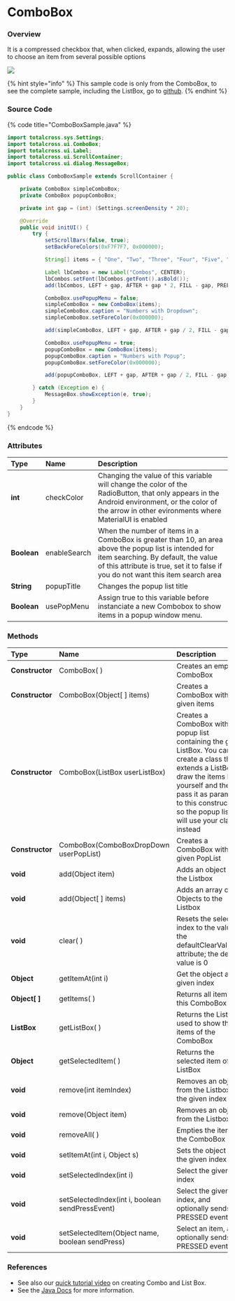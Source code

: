 # ComboBox

### Overview

It is a compressed checkbox that, when clicked, expands, allowing the user to choose an item from several possible options

![](../../.gitbook/assets/combobox-sample.gif)

{% hint style="info" %}
This sample code is only from the ComboBox, to see the complete sample, including the ListBox, go to [github](https://github.com/TotalCross/TCSample/blob/master/src/main/java/totalcross/sample/components/ui/ComboListSample.java).
{% endhint %}

### Source Code

{% code title="ComboBoxSample.java" %}
```java
import totalcross.sys.Settings;
import totalcross.ui.ComboBox;
import totalcross.ui.Label;
import totalcross.ui.ScrollContainer;
import totalcross.ui.dialog.MessageBox;

public class ComboBoxSample extends ScrollContainer {

	private ComboBox simpleComboBox;
	private ComboBox popupComboBox;

	private int gap = (int) (Settings.screenDensity * 20);

	@Override
	public void initUI() {
		try {
			setScrollBars(false, true);
			setBackForeColors(0xF7F7F7, 0x000000);

			String[] items = { "One", "Two", "Three", "Four", "Five", "Six", "Seven", "Eight", "Nine", "Ten" };

			Label lbCombos = new Label("Combos", CENTER);
			lbCombos.setFont(lbCombos.getFont().asBold());
			add(lbCombos, LEFT + gap, AFTER + gap * 2, FILL - gap, PREFERRED);

			ComboBox.usePopupMenu = false;
			simpleComboBox = new ComboBox(items);
			simpleComboBox.caption = "Numbers with Dropdown";
			simpleComboBox.setForeColor(0x000000);

			add(simpleComboBox, LEFT + gap, AFTER + gap / 2, FILL - gap, PREFERRED);

			ComboBox.usePopupMenu = true;
			popupComboBox = new ComboBox(items);
			popupComboBox.caption = "Numbers with Popup";
			popupComboBox.setForeColor(0x000000);

			add(popupComboBox, LEFT + gap, AFTER + gap / 2, FILL - gap, PREFERRED);

		} catch (Exception e) {
			MessageBox.showException(e, true);
		}
	}
}
```
{% endcode %}

### Attributes

| Type | Name | Description |
| :--- | :--- | :--- |
| **int** | checkColor | Changing the value of this variable will change the color of the RadioButton, that only appears in the Android environment, or the color of the arrow in other evironments where MaterialUI is enabled |
| **Boolean** | enableSearch | When the number of items in a ComboBox is greater than 10, an area above the popup list is intended for item searching. By default, the value of this attribute is true, set it to false if you do not want this item search area |
| **String** | popupTitle | Changes the popup list title |
| **Boolean** | usePopMenu | Assign true to this variable before instanciate a new Combobox to show items in a popup window menu. |

### Methods

| Type | Name | Description |
| :--- | :--- | :--- |
| **Constructor** | ComboBox\( \) | Creates an empty ComboBox |
| **Constructor** | ComboBox\(Object\[ \] items\) | Creates a ComboBox with the given items |
| **Constructor** | ComboBox\(ListBox userListBox\) | Creates a ComboBox with a popup list containing the given ListBox. You can create a class that extends a ListBox to draw the items by yourself and then pass it as parameter to this constructor, so the popup list will use your class instead |
| **Constructor** | ComboBox\(ComboBoxDropDown userPopList\) | Creates a ComboBox with the given PopList |
| **void** | add\(Object item\) | Adds an object to the Listbox |
| **void** | add\(Object\[ \] items\) | Adds an array of Objects to the Listbox |
| **void** | clear\( \) | Resets the selected index to the value of the defaultClearValueInt attribute; the default value is 0 |
| **Object** | getItemAt\(int i\) | Get the object at the given index |
| **Object\[ \]** | getItems\( \) | Returns all items in this ComboBox |
| **ListBox** | getListBox\( \) | Returns the ListBox used to show the items of the ComboBox |
| **Object** | getSelectedItem\( \) | Returns the selected item of the ListBox |
| **void** | remove\(int itemIndex\) | Removes an object from the Listbox at the given index |
| **void** | remove\(Object item\) | Removes an object from the Listbox |
| **void** | removeAll\( \) | Empties the items of the ComboBox |
| **void** | setItemAt\(int i, Object s\) | Sets the object at the given index |
| **void** | setSelectedIndex\(int i\) | Select the given index |
| **void** | setSelectedIndex\(int i, boolean sendPressEvent\) | Select the given index, and optionally sends a PRESSED event |
| **void** | setSelectedItem\(Object name, boolean sendPress\) | Select an item, and optionally sends a PRESSED event |

### References

* See also our [quick tutorial video](https://www.youtube.com/watch?v=UN67cUHuD7M) on creating Combo and List Box.
* See the [Java Docs](https://rs.totalcross.com/doc/totalcross/ui/Button.html) for more information.

